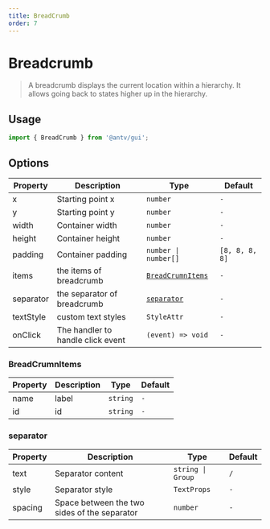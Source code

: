 ```yaml
---
title: BreadCrumb
order: 7
---
```


# Breadcrumb

> A breadcrumb displays the current location within a hierarchy. It allows going back to states higher up in the hierarchy.

## Usage

```ts
import { BreadCrumb } from '@antv/gui';
```

## Options

| **Property** | **Description**                   | **Type**                                        | **Default**    |
| ------------ | --------------------------------- | ----------------------------------------------- | -------------- |
| x            | Starting point x                  | <code>number</code>                             | `-`            |
| y            | Starting point y                  | <code>number</code>                             | `-`            |
| width        | Container width                   | <code>number<code>                              | `-`            |
| height       | Container height                  | <code>number<code>                              | `-`            |
| padding      | Container padding                 | <code>number \| number[]<code>                  | `[8, 8, 8, 8]` |
| items        | the items of breadcrumb           | <code>[BreadCrumnItems](#breadcrumnitems)<code> | `-`            |
| separator    | the separator of breadcrumb       | <code>[separator](#separator)<code>             | `-`            |
| textStyle    | custom text styles                | <code>StyleAttr<code>                           | `-`            |
| onClick      | The handler to handle click event | <code>(event) => void<code>                     | `-`            |

### BreadCrumnItems

| **Property** | **Description** | **Type**            | **Default** |
| ------------ | --------------- | ------------------- | ----------- |
| name         | label           | <code>string</code> | `-`         |
| id           | id              | <code>string</code> | `-`         |

### separator

| **Property** | **Description**                              | **Type**                     | **Default** |
| ------------ | -------------------------------------------- | ---------------------------- | ----------- |
| text         | Separator content                            | <code>string \| Group</code> | `/`         |
| style        | Separator style                              | <code>TextProps</code>       | `-`         |
| spacing      | Space between the two sides of the separator | <code>number</code>          | `-`         |
